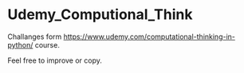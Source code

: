 # Udemy_Computional_Think

Challanges form https://www.udemy.com/computational-thinking-in-python/ course.

Feel free to improve or copy.
